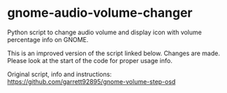 # gnome-audio-volume-changer
Python script to change audio volume and display icon with volume percentage info on GNOME.

This is an improved version of the script linked below. Changes are made. Please look at the start of the code for proper usage info.

Original script, info and instructions:
https://github.com/garrett92895/gnome-volume-step-osd
